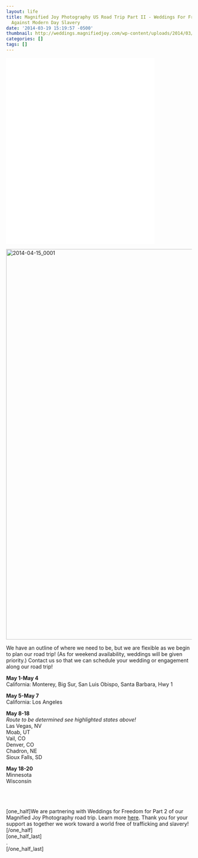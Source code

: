 ```yaml
---
layout: life
title: Magnified Joy Photography US Road Trip Part II - Weddings For Freedom - Stand
  Against Modern Day Slavery
date: '2014-03-19 15:19:57 -0500'
thumbnail: http://weddings.magnifiedjoy.com/wp-content/uploads/2014/03/MJP-ROAD-TRIP-PART-2-V3-480x375.jpg
categories: []
tags: []
---
```

<p><iframe src="//player.vimeo.com/video/89516628" height="505" width="80%" allowfullscreen="" frameborder="0"></iframe></p>
<p><img src="http://weddings.magnifiedjoy.com/wp-content/uploads/2014/03/2014-04-15_0001.jpg" alt="2014-04-15_0001" width="1500" height="1061" class="alignnone size-full wp-image-5105" /></p>
<p>We have an outline of where we need to be, but we are flexible as we begin to plan our road trip! (As for weekend availability, weddings will be given priority.) Contact us so that we can schedule your wedding or engagement along our road trip!</p>
<p><strong>May 1-May 4</strong><br />
California: Monterey, Big Sur, San Luis Obispo, Santa Barbara, Hwy 1</p>
<p><strong>May 5-May 7</strong><br />
California: Los Angeles</p>
<p><strong>May 8-18</strong><br />
<em>Route to be determined see highlighted states above!</em><br />
Las Vegas, NV<br />
Moab, UT<br />
Vail, CO<br />
Denver, CO<br />
Chadron, NE<br />
Sioux Falls, SD</p>
<p><strong>May 18-20</strong><br />
Minnesota<br />
Wisconsin<br />
<br/><br />
<br/></p>
<p>[one_half]We are partnering with Weddings for Freedom for Part 2 of our Magnified Joy Photography road trip. Learn more <a title="Weddings for Freedom" href="http://www.weddingsforfreedom.com/weddings_for_freedom/home.html">here</a>. Thank you for your support as together we work toward a world free of trafficking and slavery!<br />
<a href="http://www.weddingsforfreedom.com/weddings_for_freedom/home.html"<img class="alignnone size-full wp-image-4794" alt="round9" src="http://weddings.magnifiedjoy.com/wp-content/uploads/2014/03/WFF_Logo_Melon.jpg" width="415" height="345" /></a>[/one_half]<br />
[one_half_last]<br />
.<br />
[/one_half_last]</p>
